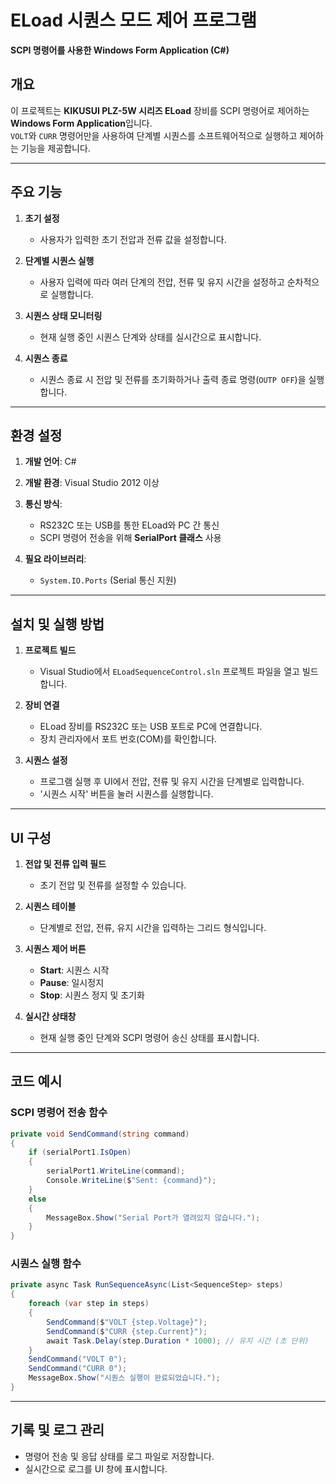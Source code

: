 # ELoad 시퀀스 모드 제어 프로그램  
**SCPI 명령어를 사용한 Windows Form Application (C#)**  

## **개요**  
이 프로젝트는 **KIKUSUI PLZ-5W 시리즈 ELoad** 장비를 SCPI 명령어로 제어하는 **Windows Form Application**입니다.  
`VOLT`와 `CURR` 명령어만을 사용하여 단계별 시퀀스를 소프트웨어적으로 실행하고 제어하는 기능을 제공합니다.

---

## **주요 기능**  

1. **초기 설정**  
   - 사용자가 입력한 초기 전압과 전류 값을 설정합니다.  

2. **단계별 시퀀스 실행**  
   - 사용자 입력에 따라 여러 단계의 전압, 전류 및 유지 시간을 설정하고 순차적으로 실행합니다.  

3. **시퀀스 상태 모니터링**  
   - 현재 실행 중인 시퀀스 단계와 상태를 실시간으로 표시합니다.  

4. **시퀀스 종료**  
   - 시퀀스 종료 시 전압 및 전류를 초기화하거나 출력 종료 명령(`OUTP OFF`)을 실행합니다.  

---

## **환경 설정**  

1. **개발 언어**: C#  
2. **개발 환경**: Visual Studio 2012 이상  
3. **통신 방식**:  
   - RS232C 또는 USB를 통한 ELoad와 PC 간 통신  
   - SCPI 명령어 전송을 위해 **SerialPort 클래스** 사용  

4. **필요 라이브러리**:  
   - `System.IO.Ports` (Serial 통신 지원)  

---

## **설치 및 실행 방법**  

1. **프로젝트 빌드**  
   - Visual Studio에서 `ELoadSequenceControl.sln` 프로젝트 파일을 열고 빌드합니다.  

2. **장비 연결**  
   - ELoad 장비를 RS232C 또는 USB 포트로 PC에 연결합니다.  
   - 장치 관리자에서 포트 번호(COM)를 확인합니다.  

3. **시퀀스 설정**  
   - 프로그램 실행 후 UI에서 전압, 전류 및 유지 시간을 단계별로 입력합니다.  
   - '시퀀스 시작' 버튼을 눌러 시퀀스를 실행합니다.  

---

## **UI 구성**  

1. **전압 및 전류 입력 필드**  
   - 초기 전압 및 전류를 설정할 수 있습니다.  

2. **시퀀스 테이블**  
   - 단계별로 전압, 전류, 유지 시간을 입력하는 그리드 형식입니다.  

3. **시퀀스 제어 버튼**  
   - **Start**: 시퀀스 시작  
   - **Pause**: 일시정지  
   - **Stop**: 시퀀스 정지 및 초기화  

4. **실시간 상태창**  
   - 현재 실행 중인 단계와 SCPI 명령어 송신 상태를 표시합니다.  

---

## **코드 예시**  

### **SCPI 명령어 전송 함수**  
```csharp
private void SendCommand(string command)
{
    if (serialPort1.IsOpen)
    {
        serialPort1.WriteLine(command);
        Console.WriteLine($"Sent: {command}");
    }
    else
    {
        MessageBox.Show("Serial Port가 열려있지 않습니다.");
    }
}
```

### **시퀀스 실행 함수**  
```csharp
private async Task RunSequenceAsync(List<SequenceStep> steps)
{
    foreach (var step in steps)
    {
        SendCommand($"VOLT {step.Voltage}");
        SendCommand($"CURR {step.Current}");
        await Task.Delay(step.Duration * 1000); // 유지 시간 (초 단위)
    }
    SendCommand("VOLT 0");
    SendCommand("CURR 0");
    MessageBox.Show("시퀀스 실행이 완료되었습니다.");
}
```

---

## **기록 및 로그 관리**  
- 명령어 전송 및 응답 상태를 로그 파일로 저장합니다.  
- 실시간으로 로그를 UI 창에 표시합니다.  
